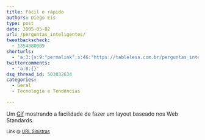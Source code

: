```yaml
---
title: Fácil e rápido
authors: Diego Eis
type: post
date: 2005-05-02
url: /perguntas_inteligentes/
tweetbackscheck:
  - 1354880009
shorturls:
  - 'a:3:{s:9:"permalink";s:46:"https://tableless.com.br/perguntas_inteligentes";s:7:"tinyurl";s:26:"https://tinyurl.com/3m4gznn";s:4:"isgd";s:19:"https://is.gd/uuLhz0";}'
twittercomments:
  - 'a:0:{}'
dsq_thread_id: 503032634
categories:
  - Geral
  - Tecnologia e Tendências

---
```

Um [Gif][1] mostrando a facilidade de fazer um layout baseado nos Web Standards. 

<small>Link @ <a href="https://sinistras.aranha.com.br/">URL Sinistras</a></small>

 [1]: https://mboffin.com/stuff/designline-openair.gif